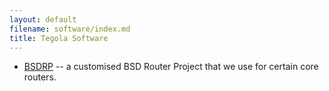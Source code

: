 ```yaml
---
layout: default
filename: software/index.md
title: Tegola Software
---
```


* [BSDRP](bsdrp) -- a customised BSD Router Project that we use for
  certain core routers.
